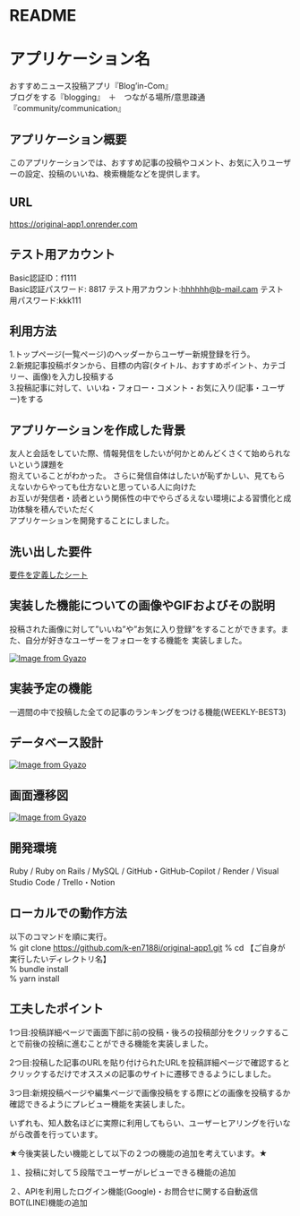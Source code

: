 # README

# アプリケーション名
  
おすすめニュース投稿アプリ『Blog’in-Com』  
ブログをする『blogging』　＋　つながる場所/意思疎通『community/communication』
  
## アプリケーション概要
  
このアプリケーションでは、おすすめ記事の投稿やコメント、お気に入りユーザーの設定、投稿のいいね、検索機能などを提供します。
  
## URL

https://original-app1.onrender.com

## テスト用アカウント
  
  
Basic認証ID：f1111  
Basic認証パスワード: 8817
テスト用アカウント:hhhhhh@b-mail.cam
テスト用パスワード:kkk111

  
  
## 利用方法
  
1.トップページ(一覧ページ)のヘッダーからユーザー新規登録を行う。  
2.新規記事投稿ボタンから、目標の内容(タイトル、おすすめポイント、カテゴリー、画像)を入力し投稿する  
3.投稿記事に対して、いいね・フォロー・コメント・お気に入り(記事・ユーザー)をする  
  

## アプリケーションを作成した背景  
  
友人と会話をしていた際、情報発信をしたいが何かとめんどくさくて始められないという課題を  
抱えていることがわかった。
さらに発信自体はしたいが恥ずかしい、見てもらえないからやっても仕方ないと思っている人に向けた  
お互いが発信者・読者という関係性の中でやらざるえない環境による習慣化と成功体験を積んでいただく  
アプリケーションを開発することにしました。  
  
## 洗い出した要件

[要件を定義したシート](https://docs.google.com/spreadsheets/d/1TujxyIm1oYkKDAx6mhSS8HnFYaHTmuMPfTktw3eRwpE/edit#gid=982722306)

## 実装した機能についての画像やGIFおよびその説明

 投稿された画像に対して”いいね”や”お気に入り登録”をすることができます。また、自分が好きなユーザーをフォローをする機能を
 実装しました。


[![Image from Gyazo](https://i.gyazo.com/4b5fea91e0103c70eeb3c3e1b7754c85.png)](https://i.gyazo.com/4b5fea91e0103c70eeb3c3e1b7754c85.png)

## 実装予定の機能

一週間の中で投稿した全ての記事のランキングをつける機能(WEEKLY-BEST3)

## データベース設計

[![Image from Gyazo](https://i.gyazo.com/ae8d554ddd5afec22618b144e5d051d2.png)](https://i.gyazo.com/ae8d554ddd5afec22618b144e5d051d2.png)

## 画面遷移図

[![Image from Gyazo](https://i.gyazo.com/124e363000809f69be808b4a42c11897.png)](https://gyazo.com/124e363000809f69be808b4a42c11897)

## 開発環境
  
Ruby / Ruby on Rails / MySQL / GitHub・GitHub-Copilot / Render / Visual Studio Code / Trello・Notion
  
## ローカルでの動作方法
  
以下のコマンドを順に実行。  
% git clone https://github.com/k-en7188i/original-app1.git
% cd 【ご自身が実行したいディレクトリ名】  
% bundle install  
% yarn install  

## 工夫したポイント
  
1つ目:投稿詳細ページで画面下部に前の投稿・後ろの投稿部分をクリックすることで前後の投稿に進むことができる機能を実装しました。

2つ目:投稿した記事のURLを貼り付けられたURLを投稿詳細ページで確認するとクリックするだけでオススメの記事のサイトに遷移できるようにしました。

3つ目:新規投稿ページや編集ページで画像投稿をする際にどの画像を投稿するか確認できるようにプレビュー機能を実装しました。

いずれも、知人数名ほどに実際に利用してもらい、ユーザーヒアリングを行いながら改善を行っています。




★今後実装したい機能として以下の２つの機能の追加を考えています。★

１、投稿に対して５段階でユーザーがレビューできる機能の追加

２、APIを利用したログイン機能(Google)・お問合せに関する自動返信BOT(LINE)機能の追加


